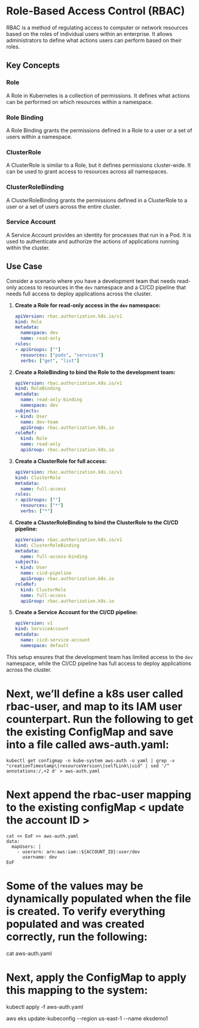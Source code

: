 # Role-Based Access Control (RBAC)

RBAC is a method of regulating access to computer or network resources based on the roles of individual users within an enterprise. It allows administrators to define what actions users can perform based on their roles.

## Key Concepts

### Role
A Role in Kubernetes is a collection of permissions. It defines what actions can be performed on which resources within a namespace.

### Role Binding
A Role Binding grants the permissions defined in a Role to a user or a set of users within a namespace.

### ClusterRole
A ClusterRole is similar to a Role, but it defines permissions cluster-wide. It can be used to grant access to resources across all namespaces.

### ClusterRoleBinding
A ClusterRoleBinding grants the permissions defined in a ClusterRole to a user or a set of users across the entire cluster.

### Service Account
A Service Account provides an identity for processes that run in a Pod. It is used to authenticate and authorize the actions of applications running within the cluster.

## Use Case

Consider a scenario where you have a development team that needs read-only access to resources in the `dev` namespace and a CI/CD pipeline that needs full access to deploy applications across the cluster.

1. **Create a Role for read-only access in the `dev` namespace:**
    ```yaml
    apiVersion: rbac.authorization.k8s.io/v1
    kind: Role
    metadata:
      namespace: dev
      name: read-only
    rules:
    - apiGroups: [""]
      resources: ["pods", "services"]
      verbs: ["get", "list"]
    ```

2. **Create a RoleBinding to bind the Role to the development team:**
    ```yaml
    apiVersion: rbac.authorization.k8s.io/v1
    kind: RoleBinding
    metadata:
      name: read-only-binding
      namespace: dev
    subjects:
    - kind: User
      name: dev-team
      apiGroup: rbac.authorization.k8s.io
    roleRef:
      kind: Role
      name: read-only
      apiGroup: rbac.authorization.k8s.io
    ```

3. **Create a ClusterRole for full access:**
    ```yaml
    apiVersion: rbac.authorization.k8s.io/v1
    kind: ClusterRole
    metadata:
      name: full-access
    rules:
    - apiGroups: [""]
      resources: ["*"]
      verbs: ["*"]
    ```

4. **Create a ClusterRoleBinding to bind the ClusterRole to the CI/CD pipeline:**
    ```yaml
    apiVersion: rbac.authorization.k8s.io/v1
    kind: ClusterRoleBinding
    metadata:
      name: full-access-binding
    subjects:
    - kind: User
      name: cicd-pipeline
      apiGroup: rbac.authorization.k8s.io
    roleRef:
      kind: ClusterRole
      name: full-access
      apiGroup: rbac.authorization.k8s.io
    ```

5. **Create a Service Account for the CI/CD pipeline:**
    ```yaml
    apiVersion: v1
    kind: ServiceAccount
    metadata:
      name: cicd-service-account
      namespace: default
    ```

This setup ensures that the development team has limited access to the `dev` namespace, while the CI/CD pipeline has full access to deploy applications across the cluster.


# Next, we’ll define a k8s user called rbac-user, and map to its IAM user counterpart. Run the following to get the existing ConfigMap and save into a file called aws-auth.yaml:
```
kubectl get configmap -n kube-system aws-auth -o yaml | grep -v "creationTimestamp\|resourceVersion\|selfLink\|uid" | sed '/^  annotations:/,+2 d' > aws-auth.yaml

```

# Next append the rbac-user mapping to the existing configMap < update the account ID >

```
cat << EoF >> aws-auth.yaml
data:
  mapUsers: |
    - userarn: arn:aws:iam::${ACCOUNT_ID}:user/dev
      username: dev
EoF

```

# Some of the values may be dynamically populated when the file is created. To verify everything populated and was created correctly, run the following:

cat aws-auth.yaml

# Next, apply the ConfigMap to apply this mapping to the system:

kubectl apply -f aws-auth.yaml

aws eks update-kubeconfig --region us-east-1 --name eksdemo1